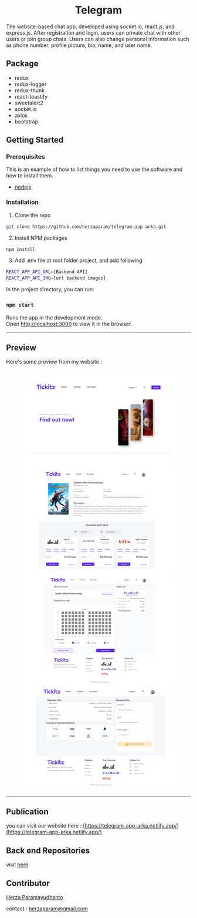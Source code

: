 <h1 align="center">Telegram</h1>
The website-based chat app, developed using socket.io, react.js, and express.js. After registration and login, users can private chat with other users or join group chats. Users can also change personal information such as phone number, profile picture, bio, name, and user name.

## Package 
- redux
- redux-logger
- redux-thunk
- react-toastify
- sweetalert2
- socket.io
- axios
- bootstrap

## Getting Started

### Prerequisites

This is an example of how to list things you need to use the software and how to install them.

* [nodejs](https://nodejs.org/en/download/)


### Installation

1. Clone the repo
```sh
git clone https://github.com/herzaparam/telegram-app-arka.git
```
2. Install NPM packages
```sh
npm install
```
3. Add .env file at root folder project, and add following
```sh
REACT_APP_API_URL=[Backend API]
REACT_APP_API_IMG=[url backend images]
```

In the project directory, you can run:
### `npm start`

Runs the app in the development mode.\
Open [http://localhost:3000](http://localhost:3000) to view it in the browser.

---
## Preview
Here's some preview from my website :

<div align="center">
  <img width="430" src="https://github.com/herzaparam/React-Tickitz/blob/main/src/assets/image/home.png" alt="Home page">
  <img width="430" src="https://github.com/herzaparam/React-Tickitz/blob/main/src/assets/image/movie%20details.png" alt="Movie Details Page">
  <img width="430" src="https://github.com/herzaparam/React-Tickitz/blob/main/src/assets/image/order.png" alt="Order Page">
  <img width="430" src="https://github.com/herzaparam/React-Tickitz/blob/main/src/assets/image/payment.png" alt="Payment Page">
</div>

---


## Publication
you can visit our website here : [https://telegram-app-arka.netlify.app/](https://telegram-app-arka.netlify.app/)

## Back end Repositories
visit [here](https://github.com/herzaparam/telegram-api-arka)

## Contributor
[Herza Paramayudhanto](https://github.com/herzaparam)

contact :
herzaparam@gmail.com
